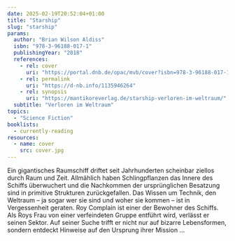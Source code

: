 ```yaml
---
date: 2025-02-19T20:52:04+01:00
title: "Starship"
slug: "starship"
params:
  author: "Brian Wilson Aldiss"
  isbn: "978-3-96188-017-1"
  publishingYear: "2018"
  references:
    - rel: cover
      uri: "https://portal.dnb.de/opac/mvb/cover?isbn=978-3-96188-017-1"
    - rel: permalink
      uri: "https://d-nb.info/1135946264"
    - rel: synopsis
      uri: "https://mantikoreverlag.de/starship-verloren-im-weltraum/"
  subtitle: "Verloren im Weltraum"
topics:
  - "Science Fiction"
booklists:
  - currently-reading
resources:
  - name: cover
    src: cover.jpg
---
```

Ein gigantisches Raumschiff driftet seit Jahrhunderten scheinbar ziellos durch 
Raum und Zeit. Allmählich haben Schlingpflanzen das Innere des Schiffs 
überwuchert und die Nachkommen der ursprünglichen Besatzung sind in primitive 
Strukturen zurückgefallen. Das Wissen um Technik, den Weltraum – ja sogar wer 
sie sind und woher sie kommen – ist in Vergessenheit geraten. Roy Complain ist 
einer der Bewohner des Schiffs. Als Roys Frau von einer verfeindeten Gruppe 
entführt wird, verlässt er seinen Sektor. Auf seiner Suche trifft er nicht nur 
auf bizarre Lebensformen, sondern entdeckt Hinweise auf den Ursprung ihrer 
Mission …